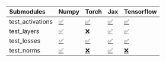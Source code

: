 | Submodules       | Numpy                                                                                                                           | Torch                                                                                                                           | Jax                                                                                                                             | Tensorflow                                                                                                                      |
|:-----------------|:--------------------------------------------------------------------------------------------------------------------------------|:--------------------------------------------------------------------------------------------------------------------------------|:--------------------------------------------------------------------------------------------------------------------------------|:--------------------------------------------------------------------------------------------------------------------------------|
| test_activations | <a href="https://github.com/unifyai/ivy/runs/7999812593?check_suite_focus=true" rel="noopener noreferrer" target="_blank">✅</a> | <a href="https://github.com/unifyai/ivy/runs/7999813089?check_suite_focus=true" rel="noopener noreferrer" target="_blank">✅</a> | <a href="https://github.com/unifyai/ivy/runs/7999813572?check_suite_focus=true" rel="noopener noreferrer" target="_blank">✅</a> | <a href="https://github.com/unifyai/ivy/runs/7999814003?check_suite_focus=true" rel="noopener noreferrer" target="_blank">✅</a> |
| test_layers      | <a href="https://github.com/unifyai/ivy/runs/7999812725?check_suite_focus=true" rel="noopener noreferrer" target="_blank">✅</a> | <a href="https://github.com/unifyai/ivy/runs/7999813222?check_suite_focus=true" rel="noopener noreferrer" target="_blank">❌</a> | <a href="https://github.com/unifyai/ivy/runs/7999813691?check_suite_focus=true" rel="noopener noreferrer" target="_blank">✅</a> | <a href="https://github.com/unifyai/ivy/runs/7999814140?check_suite_focus=true" rel="noopener noreferrer" target="_blank">✅</a> |
| test_losses      | <a href="https://github.com/unifyai/ivy/runs/7999812837?check_suite_focus=true" rel="noopener noreferrer" target="_blank">✅</a> | <a href="https://github.com/unifyai/ivy/runs/7999813342?check_suite_focus=true" rel="noopener noreferrer" target="_blank">✅</a> | <a href="https://github.com/unifyai/ivy/runs/7999813803?check_suite_focus=true" rel="noopener noreferrer" target="_blank">✅</a> | <a href="https://github.com/unifyai/ivy/runs/7999814251?check_suite_focus=true" rel="noopener noreferrer" target="_blank">✅</a> |
| test_norms       | <a href="https://github.com/unifyai/ivy/runs/7999812960?check_suite_focus=true" rel="noopener noreferrer" target="_blank">✅</a> | <a href="https://github.com/unifyai/ivy/runs/7999813439?check_suite_focus=true" rel="noopener noreferrer" target="_blank">❌</a> | <a href="https://github.com/unifyai/ivy/runs/7999813911?check_suite_focus=true" rel="noopener noreferrer" target="_blank">✅</a> | <a href="https://github.com/unifyai/ivy/runs/7999814402?check_suite_focus=true" rel="noopener noreferrer" target="_blank">❌</a> |